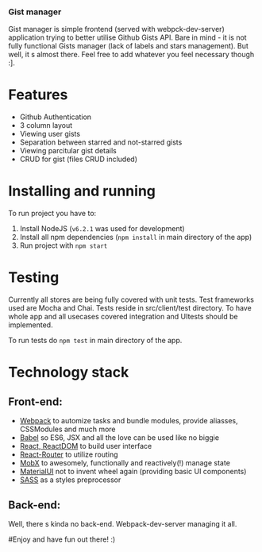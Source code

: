 ### Gist manager

Gist manager is simple frontend (served with webpck-dev-server) application trying to better utilise Github Gists API. Bare in mind - it is not fully functional Gists manager (lack of labels and stars management). But well, it s almost there.
Feel free to add whatever you feel necessary though :].

# Features

* Github Authentication
* 3 column layout
* Viewing user gists
* Separation between starred and not-starred gists
* Viewing parcitular gist details
* CRUD for gist (files CRUD included)

# Installing and running

To run project you have to:

1. Install NodeJS (`v6.2.1` was used for development)
2. Install all npm dependencies (`npm install` in main directory of the app)
3. Run project with `npm start`
 
# Testing

Currently all stores are being fully covered with unit tests.
Test frameworks used are Mocha and Chai. 
Tests reside in src/client/test directory.
To have whole app and all usecases covered integration and UItests should be implemented.

To run tests do `npm test` in main directory of the app.

# Technology stack

## Front-end:

* [Webpack](https://webpack.github.io/) to automize tasks and bundle modules, provide aliasses, CSSModules and much more
* [Babel](https://babeljs.io/) so ES6, JSX and all the love can be used like no biggie
* [React, ReactDOM](https://facebook.github.io/react/) to build user interface
* [React-Router](https://github.com/ReactTraining/react-router) to utilize routing
* [MobX](http://www.material-ui.com/#/) to awesomely, functionally and reactively(!) manage state
* [MaterialUI](http://www.material-ui.com/#/) not to invent wheel again (providing basic UI components)
* [SASS](http://sass-lang.com/) as a styles preprocessor

## Back-end:

Well, there s kinda no back-end. Webpack-dev-server managing it all.

#Enjoy and have fun out there! :)